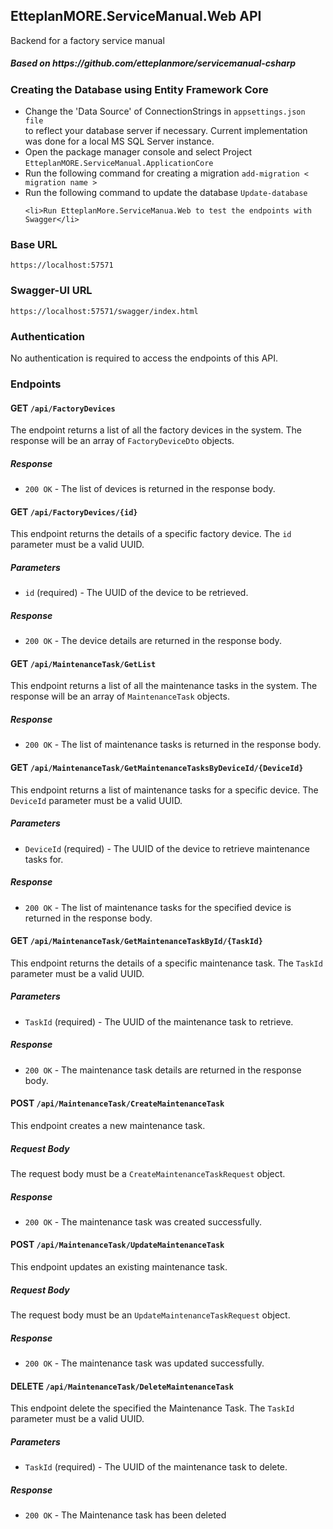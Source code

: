 <div class="markdown prose w-full break-words dark:prose-invert dark">
   <h2>EtteplanMORE.ServiceManual.Web API</h2>
      <p>Backend for a factory service manual</p>
   <h5>Based on https://github.com/etteplanmore/servicemanual-csharp</h5>

  <h3> Creating the Database using Entity Framework Core</h3>
  <ul>
    <li>Change the 'Data Source' of ConnectionStrings in <code>appsettings.json file</code></li> to reflect your database server if necessary. Current implementation was done for a local MS SQL Server instance.
    <li>Open the package manager console and select Project <code>EtteplanMORE.ServiceManual.ApplicationCore</code></li>
    <li>Run the following command for creating a migration <code>add-migration < migration name > </code></li>
    <li>Run the following command to update the database <code>Update-database</code></li>
    
    <li>Run EtteplanMore.ServiceManua.Web to test the endpoints with Swagger</li>
  </ul>
   <h3>Base URL</h3>
   <p><code>https://localhost:57571</code></p>
   <h3>Swagger-UI URL</h3>
   <p><code>https://localhost:57571/swagger/index.html</code></p>
   <h3>Authentication</h3>
   <p>No authentication is required to access the endpoints of this API.</p>
   
   <h3>Endpoints</h3>
   <h4>GET <code>/api/FactoryDevices</code></h4>
   <p>The endpoint returns a list of all the factory devices in the system. The response will be an array of <code>FactoryDeviceDto</code> objects.</p>
   <h5>Response</h5>
   <ul>
      <li><code>200 OK</code> - The list of devices is returned in the response body.</li>
   </ul>
   <h4>GET <code>/api/FactoryDevices/{id}</code></h4>
   <p>This endpoint returns the details of a specific factory device. The <code>id</code> parameter must be a valid UUID.</p>
   <h5>Parameters</h5>
   <ul>
      <li><code>id</code> (required) - The UUID of the device to be retrieved.</li>
   </ul>
   <h5>Response</h5>
   <ul>
      <li><code>200 OK</code> - The device details are returned in the response body.</li>
   </ul>
   <h4>GET <code>/api/MaintenanceTask/GetList</code></h4>
   <p>This endpoint returns a list of all the maintenance tasks in the system. The response will be an array of <code>MaintenanceTask</code> objects.</p>
   <h5>Response</h5>
   <ul>
      <li><code>200 OK</code> - The list of maintenance tasks is returned in the response body.</li>
   </ul>
   <h4>GET <code>/api/MaintenanceTask/GetMaintenanceTasksByDeviceId/{DeviceId}</code></h4>
   <p>This endpoint returns a list of maintenance tasks for a specific device. The <code>DeviceId</code> parameter must be a valid UUID.</p>
   <h5>Parameters</h5>
   <ul>
      <li><code>DeviceId</code> (required) - The UUID of the device to retrieve maintenance tasks for.</li>
   </ul>
   <h5>Response</h5>
   <ul>
      <li><code>200 OK</code> - The list of maintenance tasks for the specified device is returned in the response body.</li>
   </ul>
   <h4>GET <code>/api/MaintenanceTask/GetMaintenanceTaskById/{TaskId}</code></h4>
   <p>This endpoint returns the details of a specific maintenance task. The <code>TaskId</code> parameter must be a valid UUID.</p>
   <h5>Parameters</h5>
   <ul>
      <li><code>TaskId</code> (required) - The UUID of the maintenance task to retrieve.</li>
   </ul>
   <h5>Response</h5>
   <ul>
      <li><code>200 OK</code> - The maintenance task details are returned in the response body.</li>
   </ul>
   <h4>POST <code>/api/MaintenanceTask/CreateMaintenanceTask</code></h4>
   <p>This endpoint creates a new maintenance task.</p>
   <h5>Request Body</h5>
   <p>The request body must be a <code>CreateMaintenanceTaskRequest</code> object.</p>
   <h5>Response</h5>
   <ul>
      <li><code>200 OK</code> - The maintenance task was created successfully.</li>
   </ul>
   <h4>POST <code>/api/MaintenanceTask/UpdateMaintenanceTask</code></h4>
   <p>This endpoint updates an existing maintenance task.</p>
   <h5>Request Body</h5>
   <p>The request body must be an <code>UpdateMaintenanceTaskRequest</code> object.</p>
   <h5>Response</h5>
   <ul>
      <li><code>200 OK</code> - The maintenance task was updated successfully.</li>
   </ul>
   <h4>DELETE <code>/api/MaintenanceTask/DeleteMaintenanceTask</code></h4>
   <p>This endpoint delete the specified the Maintenance Task. The <code>TaskId</code> parameter must be a valid UUID.</p>
   <h5>Parameters</h5>
   <ul>
      <li><code>TaskId</code> (required) - The UUID of the maintenance task to delete.</li>
   </ul>
   <h5>Response</h5>
   <ul>
      <li><code>200 OK</code> - The Maintenance task has been deleted</li>
   </ul>
</div>
